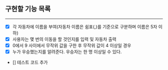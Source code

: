 ## 구현할 기능 목록

---

- [x] 각 자동차에 이름을 부여(자동차 이름은 쉼표(,)를 기준으로 구분하며 이름은 5자 이하)
- [x] 사용자는 몇 번의 이동을 할 것인지를 입력 및 자동차 출력
- [x] 0에서 9 사이에서 무작위 값을 구한 후 무작위 값이 4 이상일 경우
- [x] 누가 우승했는지를 알려준다. 우승자는 한 명 이상일 수 있다.
- [] 테스트 코드 추가
